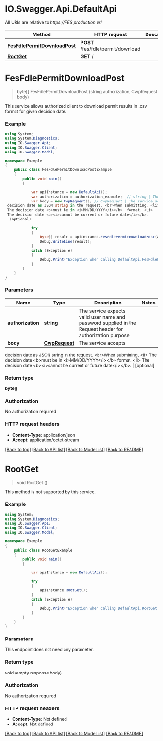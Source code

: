# IO.Swagger.Api.DefaultApi

All URIs are relative to *https://FES production url*

Method | HTTP request | Description
------------- | ------------- | -------------
[**FesFdlePermitDownloadPost**](DefaultApi.md#fesfdlepermitdownloadpost) | **POST** /fes/fdle/permit/download | 
[**RootGet**](DefaultApi.md#rootget) | **GET** / | 

<a name="fesfdlepermitdownloadpost"></a>
# **FesFdlePermitDownloadPost**
> byte[] FesFdlePermitDownloadPost (string authorization, CwpRequest body)



This service allows authorized client to download permit results in .csv format for given decision date.

### Example
```csharp
using System;
using System.Diagnostics;
using IO.Swagger.Api;
using IO.Swagger.Client;
using IO.Swagger.Model;

namespace Example
{
    public class FesFdlePermitDownloadPostExample
    {
        public void main()
        {

            var apiInstance = new DefaultApi();
            var authorization = authorization_example;  // string | The service expects valid user name and password supplied in the Request header for authorization purpose. 
            var body = new CwpRequest(); // CwpRequest | The service accepts
 decision date as JSON string in the request. <br>When submitting, <li>
 The decision date <b>must be in <i>MM/DD/YYYY</i></b>  format. <li>
 The decision date <b><i>cannot be current or future date</i></b>.
  (optional) 

            try
            {
                byte[] result = apiInstance.FesFdlePermitDownloadPost(authorization, body);
                Debug.WriteLine(result);
            }
            catch (Exception e)
            {
                Debug.Print("Exception when calling DefaultApi.FesFdlePermitDownloadPost: " + e.Message );
            }
        }
    }
}
```

### Parameters

Name | Type | Description  | Notes
------------- | ------------- | ------------- | -------------
 **authorization** | **string**| The service expects valid user name and password supplied in the Request header for authorization purpose.  | 
 **body** | [**CwpRequest**](CwpRequest.md)| The service accepts
 decision date as JSON string in the request. &lt;br&gt;When submitting, &lt;li&gt;
 The decision date &lt;b&gt;must be in &lt;i&gt;MM/DD/YYYY&lt;/i&gt;&lt;/b&gt;  format. &lt;li&gt;
 The decision date &lt;b&gt;&lt;i&gt;cannot be current or future date&lt;/i&gt;&lt;/b&gt;.
  | [optional] 

### Return type

**byte[]**

### Authorization

No authorization required

### HTTP request headers

 - **Content-Type**: application/json
 - **Accept**: application/octet-stream

[[Back to top]](#) [[Back to API list]](../README.md#documentation-for-api-endpoints) [[Back to Model list]](../README.md#documentation-for-models) [[Back to README]](../README.md)

<a name="rootget"></a>
# **RootGet**
> void RootGet ()



This method is not supported by this service.

### Example
```csharp
using System;
using System.Diagnostics;
using IO.Swagger.Api;
using IO.Swagger.Client;
using IO.Swagger.Model;

namespace Example
{
    public class RootGetExample
    {
        public void main()
        {

            var apiInstance = new DefaultApi();

            try
            {
                apiInstance.RootGet();
            }
            catch (Exception e)
            {
                Debug.Print("Exception when calling DefaultApi.RootGet: " + e.Message );
            }
        }
    }
}
```

### Parameters
This endpoint does not need any parameter.

### Return type

void (empty response body)

### Authorization

No authorization required

### HTTP request headers

 - **Content-Type**: Not defined
 - **Accept**: Not defined

[[Back to top]](#) [[Back to API list]](../README.md#documentation-for-api-endpoints) [[Back to Model list]](../README.md#documentation-for-models) [[Back to README]](../README.md)

